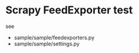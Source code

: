 Scrapy FeedExporter test
=================

see 
* sample/sample/feedexporters.py
* sample/sample/settings.py
